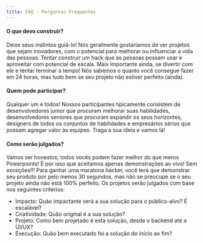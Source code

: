 ```yaml
---
title: FAQ - Perguntas Frequentes
---
```


#### O que devo construir?
Deixe seus instintos guiá-lo!
Nós geralmente gostaríamos de ver projetos que sejam inovadores, com o potencial para melhorar ou influenciar a vida das pessoas. Tentar construir um hack que as pessoas possam usar e aproveitar com potencial de escala. Mais importante ainda, se divertir com ele e tentar terminar a tempo!
Nós sabemos o quanto você consegue fazer em 24 horas, mas tudo bem se seu projeto não estiver perfeito (ainda).

#### Quem pode participar?
Qualquer um e todos! Nossos participantes tipicamente consistem de desenvolvedores junior que procuram melhorar suas habilidades, desenvolvedores seniores que procuram expandir os seus horizontes, designers de todos os conjuntos de habilidades e empresários sérios que possam agregar valor às equipes. Traga a sua ideia e vamos lá!

#### Como serão julgados?
Vamos ser honestos, todos vocês podem fazer melhor do que meros Powerpoints!
É por isso que aceitamos apenas demonstrações ao vivo! Sem exceções!!! Para ganhar uma maratona hacker, você terá que demonstrar seu produto por pelo menos 30 segundos, mas não se preocupe se o seu projeto ainda não está 100% perfeito. Os projetos serão julgados com base nos seguintes critérios:

* Impacto: Quão impactante será a sua solução para o público-alvo? É escalável?
* Criatividade: Quão original é a sua solução?
* Projeto: Como bem projetado é esta solução, desde o backend até a UI/UX?
* Execução: Quão bem executado foi a solução do início ao fim?
